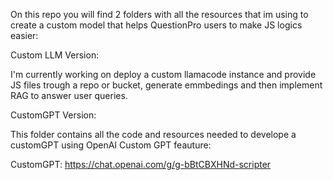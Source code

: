 On this repo you will find 2 folders with all the resources that im using to create a custom model that helps QuestionPro users to make JS logics easier:

Custom LLM Version:

I'm currently working on deploy a custom llamacode instance and provide JS files trough a repo or bucket, generate emmbedings and then implement RAG to answer user queries.

CustomGPT Version:

This folder contains all the code and resources needed to develope a customGPT using OpenAI Custom GPT feauture:

CustomGPT: https://chat.openai.com/g/g-bBtCBXHNd-scripter
